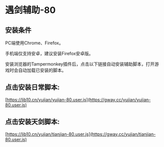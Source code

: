 # 遇剑辅助-80

## 安装条件
PC端使用Chrome、Firefox。

手机端仅支持安卓，建议安装Firefox安卓版。

安装浏览器的Tampermonkey插件后，点击以下链接自动安装辅助脚本，打开游戏时会自动加载已安装的脚本。

## 点击安装日常脚本:
[https://lib10.cn/yujian/yujian-80.user.js](https://gway.cc/yujian/yujian-80.user.js)

## 点击安装天剑脚本:
[https://lib10.cn/yujian/tianjian-80.user.js](https://gway.cc/yujian/tianjian-80.user.js)

